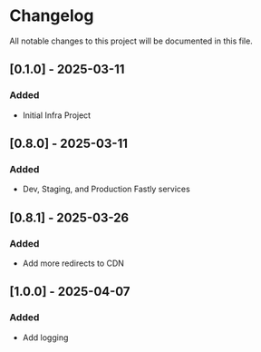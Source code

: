 # Changelog

All notable changes to this project will be documented in this file. 

## [0.1.0] - 2025-03-11
### Added
- Initial Infra Project

## [0.8.0] - 2025-03-11
### Added
- Dev, Staging, and Production Fastly services

## [0.8.1] - 2025-03-26
### Added
- Add more redirects to CDN


## [1.0.0] - 2025-04-07
### Added
- Add logging